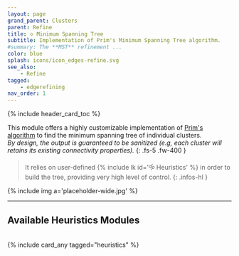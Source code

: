 ```yaml
---
layout: page
grand_parent: Clusters
parent: Refine
title: 🝔 Minimum Spanning Tree
subtitle: Implementation of Prim's Minimum Spanning Tree algorithm.
#summary: The **MST** refinement ...
color: blue
splash: icons/icon_edges-refine.svg
see_also:
    - Refine
tagged: 
    - edgerefining
nav_order: 1
---
```


{% include header_card_toc %}

This module offers a highly customizable implementation of [Prim's algorithm](https://en.wikipedia.org/wiki/Prim%27s_algorithm) to find the minimum spanning tree of individual clusters.  
*By design, the output is guaranteed to be sanitized (e.g, each cluster will retains its existing connectivity properties).*
{: .fs-5 .fw-400 } 

> It relies on user-defined {% include lk id='🝰 Heuristics' %} in order to build the tree, providing very high level of control.
{: .infos-hl }

{% include img a='placeholder-wide.jpg' %}

---
## Available Heuristics Modules
<br>
{% include card_any tagged="heuristics" %}

